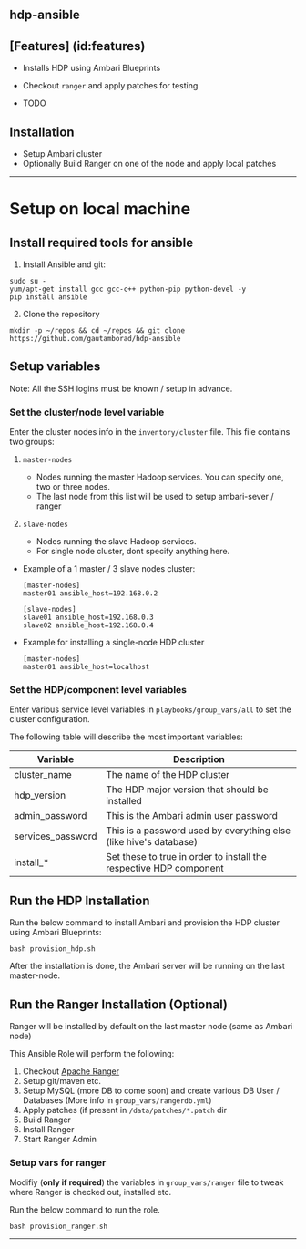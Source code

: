 hdp-ansible
-------------

## [Features] (id:features)

- Installs HDP using Ambari Blueprints

- Checkout `ranger` and apply patches for testing

- TODO


Installation 
------------

* Setup Ambari cluster
* Optionally Build Ranger on one of the node and apply local patches

---


# Setup on local machine
## Install required tools for ansible

1. Install Ansible and git:

  ```
  sudo su -
  yum/apt-get install gcc gcc-c++ python-pip python-devel -y
  pip install ansible 
  ```

2. Clone the repository

```
mkdir -p ~/repos && cd ~/repos && git clone https://github.com/gautamborad/hdp-ansible
```


## Setup variables  

Note: All the SSH logins must be known / setup in advance.

### Set the cluster/node level variable

Enter the cluster nodes info in the `inventory/cluster` file. This file contains two groups: 

1. `master-nodes` 
    * Nodes running the master Hadoop services. You can specify one, two or three nodes.
    * The last node from this list will be used to setup ambari-sever / ranger
 
1. `slave-nodes` 
    * Nodes running the slave Hadoop services. 
    * For single node cluster, dont specify anything here.
 
- Example of a 1 master / 3 slave nodes cluster:

  ```
  [master-nodes]
  master01 ansible_host=192.168.0.2 
  
  [slave-nodes]
  slave01 ansible_host=192.168.0.3 
  slave02 ansible_host=192.168.0.4 
  ```

- Example for installing a single-node HDP cluster 

  ```
  [master-nodes]
  master01 ansible_host=localhost 
  ```

### Set the HDP/component level variables

Enter various service level variables in `playbooks/group_vars/all` to set the cluster configuration.

The following table will describe the most important variables:

| Variable             | Description                                                         |
| -------------------- | ------------------------------------------------------------------- |
| cluster_name         | The name of the HDP cluster                                         |
| hdp_version          | The HDP major version that should be installed                      |
| admin_password       | This is the Ambari admin user password                              |
| services_password    | This is a password used by everything else (like hive's database)   |
| install_*            | Set these to true in order to install the respective HDP component  |


## Run the HDP Installation

Run the below command to install Ambari and provision the HDP cluster using Ambari Blueprints:

```
bash provision_hdp.sh
```

After the installation is done, the Ambari server will be running on the last master-node.


## Run the Ranger Installation (Optional)

Ranger will be installed by default on the last master node (same as Ambari node)

This Ansible Role will perform the following:

1. Checkout [Apache Ranger](https://github.com/apache/incubator-ranger)
1. Setup git/maven etc.
1. Setup MySQL (more DB to come soon) and create various DB User / Databases (More info in `group_vars/rangerdb.yml`)
1. Apply patches (if present in `/data/patches/*.patch` dir
1. Build Ranger
1. Install Ranger
1. Start Ranger Admin

### Setup vars for ranger

Modifiy (**only if required**) the variables in `group_vars/ranger` file to tweak where Ranger is checked out, installed etc.

Run the below command to run the role.

```
bash provision_ranger.sh
```


---


